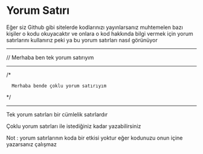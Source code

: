 # Yorum Satırı
Eğer siz Github gibi sitelerde kodlarınızı
yayınlarsanız muhtemelen bazı kişiler o kodu
okuyacaktır ve onlara o kod hakkında bilgi vermek 
için yorum satırlarını kullanırız peki ya bu yorum
satırları nasıl görünüyor
____________________________________________________
// Merhaba ben tek yorum satırıyım

____________________________________________________

/*

      Merhaba bende çoklu yorum satırıyım

*/
____________________________________________________

Tek yorum satırları bir cümlelik satırlardır

Çoklu yorum satırları ile istediğiniz kadar 
yazabilirsiniz

Not : yorum satırlarının koda bir etkisi yoktur 
eğer kodunuzu onun içine yazarsanız çalışmaz

